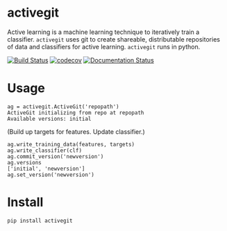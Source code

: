 
# activegit

Active learning is a machine learning technique to iteratively train a classifier. `activegit` uses git to create shareable, distributable repositories of data and classifiers for active learning. `activegit` runs in python.

[![Build Status](https://travis-ci.org/caseyjlaw/activegit.svg?branch=master)](https://travis-ci.org/caseyjlaw/activegit) [![codecov](https://codecov.io/gh/caseyjlaw/activegit/branch/master/graph/badge.svg)](https://codecov.io/gh/caseyjlaw/activegit)
[![Documentation Status](https://readthedocs.org/projects/activegit/badge/?version=latest)](http://activegit.readthedocs.io/en/latest/?badge=latest)

# Usage
    ag = activegit.ActiveGit('repopath')
    ActiveGit initializing from repo at repopath
    Available versions: initial

(Build up targets for features. Update classifier.)

    ag.write_training_data(features, targets)
    ag.write_classifier(clf)
    ag.commit_version('newversion')
    ag.versions
    ['initial', 'newversion']
    ag.set_version('newversion')

# Install
    pip install activegit

